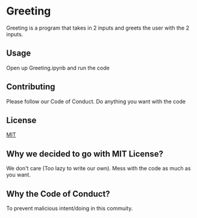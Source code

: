 # Greeting  
Greeting is a program that takes in 2 inputs and greets the user with the 2 inputs.

## Usage
Open up Greeting.ipynb and run the code

## Contributing
Please follow our Code of Conduct. Do anything you want with the code

## License  
[MIT](https://choosealicense.com/licenses/mit/)

## Why we decided to go with MIT License?
We don't care (Too lazy to write our own). Mess with the code as much as you want. 

## Why the Code of Conduct?
To prevent malicious intent/doing in this commuity.
